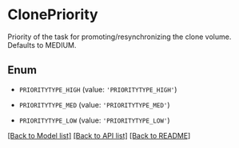 # ClonePriority

Priority of the task for promoting/resynchronizing the clone volume. Defaults to MEDIUM.

## Enum

* `PRIORITYTYPE_HIGH` (value: `'PRIORITYTYPE_HIGH'`)

* `PRIORITYTYPE_MED` (value: `'PRIORITYTYPE_MED'`)

* `PRIORITYTYPE_LOW` (value: `'PRIORITYTYPE_LOW'`)

[[Back to Model list]](../README.md#documentation-for-models) [[Back to API list]](../README.md#documentation-for-api-endpoints) [[Back to README]](../README.md)



